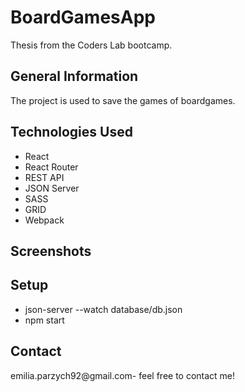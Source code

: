# BoardGamesApp
Thesis from the Coders Lab bootcamp.

## General Information
The project is used to save the games of boardgames.

## Technologies Used
- React
- React Router 
- REST API
- JSON Server
- SASS 
- GRID 
- Webpack

## Screenshots

## Setup
- json-server --watch database/db.json
- npm start

## Contact
emilia.parzych92@gmail.com- feel free to contact me!
